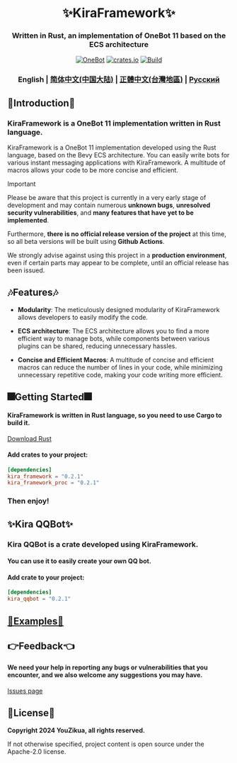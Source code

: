 <div align="center">
  
  # ✨KiraFramework✨
  
  <h3 align="center">Written in Rust, an implementation of OneBot 11 based on the ECS architecture</h3>

  <a href="https://github.com/botuniverse/onebot-11"><img src="https://img.shields.io/badge/OneBot-11-black" alt="OneBot"></a>
  <a href="https://crates.io/crates/kira_framework"><img src="https://img.shields.io/crates/v/kira_framework" alt="crates.io"></a>
  <a href="https://github.com/YouZiSoftware/KiraFramework/actions"><img src="https://github.com/YouZiSoftware/KiraFramework/actions/workflows/rust.yml/badge.svg" alt="Build"/></a>

  ### English | [简体中文(中国大陆)](README_zh_CN.md) | [正體中文(台灣地區)](README_zh_TW.md) | [Русский](README_ru.md)
</div>

## 🎉Introduction🎉
### KiraFramework is a OneBot 11 implementation written in Rust language.
KiraFramework is a OneBot 11 implementation developed using the Rust language, based on the Bevy ECS architecture. You can easily write bots for various instant messaging applications with KiraFramework. A multitude of macros allows your code to be more concise and efficient.
> [!IMPORTANT]
> Please be aware that this project is currently in a very early stage of development and may contain numerous **unknown bugs**, **unresolved security vulnerabilities**, and **many features that have yet to be implemented**.
> 
> Furthermore, **there is no official release version of the project** at this time, so all beta versions will be built using **Github Actions**.
> 
> We strongly advise against using this project in a **production environment**, even if certain parts may appear to be complete, until an official release has been issued.
## 🎶Features🎶
- **Modularity**: The meticulously designed modularity of KiraFramework allows developers to easily modify the code.

- **ECS architecture**: The ECS architecture allows you to find a more efficient way to manage bots, while components between various plugins can be shared, reducing unnecessary hassles.

- **Concise and Efficient Macros**: A multitude of concise and efficient macros can reduce the number of lines in your code, while minimizing unnecessary repetitive code, making your code writing more efficient.

## 🎆Getting Started🎆
#### KiraFramework is written in Rust language, so you need to use Cargo to build it.
[Download Rust](https://www.rust-lang.org/en-US/learn/get-started)

#### Add crates to your project:
```toml
[dependencies]
kira_framework = "0.2.1"
kira_framework_proc = "0.2.1"
```

### Then enjoy!

## ✨Kira QQBot✨
### Kira QQBot is a crate developed using KiraFramework.
#### You can use it to easily create your own QQ bot.

#### Add crate to your project:
```toml
[dependencies]
kira_qqbot = "0.2.1"
```

## [📕Examples📕](https://github.com/YouZiSoftware/KiraFramework/tree/main/examples)

## 👉Feedback👈
#### We need your help in reporting any bugs or vulnerabilities that you encounter, and we also welcome any suggestions you may have.

[Issues page](https://github.com/YouZiSoftware/KiraFramework/issues)

## 📄License📄

**Copyright 2024 YouZikua, all rights reserved.**

If not otherwise specified, project content is open source under the Apache-2.0 license.
